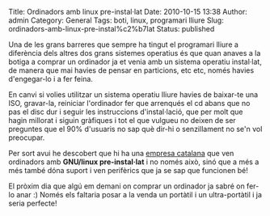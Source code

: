 Title: Ordinadors amb linux pre-instal·lat
Date: 2010-10-15 13:38
Author: admin
Category: General
Tags: boti, linux, programari lliure
Slug: ordinadors-amb-linux-pre-instal%c2%b7lat
Status: published

Una de les grans barreres que sempre ha tingut el programari lliure a diferència dels altres dos grans sistemes operatius és que quan anaves a la botiga a comprar un ordinador ja et venia amb un sistema operatiu instal·lat, de manera que mai havies de pensar en particions, etc etc, només havies d'engegar-lo i a fer feina.

En canvi si volies utilitzar un sistema operatiu lliure havies de baixar-te una ISO, gravar-la, reiniciar l'ordinador fer que arrenqués el cd abans que no pas el disc dur i seguir les instruccions d'instal·lació, que per molt que hagin millorat i siguin gràfiques i tot el que vulgueu no deixen de ser preguntes que el 90% d'usuaris no sap què dir-hi o senzillament no se'n vol preocupar.

Per sort avui he descobert que hi ha una [empresa catalana](http://www.gnuinos.com/ "Pàgina web de l'empresa que ven ordinadors amb GNU/Liunx pre-instal·lat") que ven ordinadors amb **GNU/linux pre-instal·lat** i no només això, sinó que a més a més també dóna suport i ven perifèrics que ja se sap que funcionen bé!

El pròxim dia que algú em demani on comprar un ordinador ja sabré on fer-lo anar :) Només els faltaria posar a la venda un portàtil i un ultra-portàtil i ja seria perfecte!

